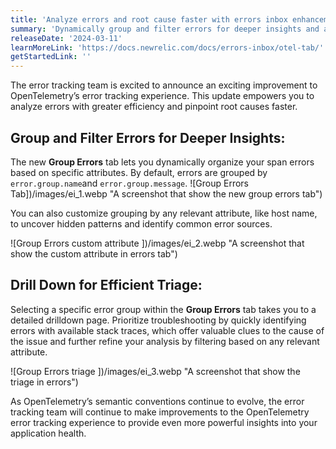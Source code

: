 ```yaml
---
title: 'Analyze errors and root cause faster with errors inbox enhancements for OpenTelemetry'
summary: 'Dynamically group and filter errors for deeper insights and analysis'
releaseDate: '2024-03-11'
learnMoreLink: 'https://docs.newrelic.com/docs/errors-inbox/otel-tab/'
getStartedLink: ''
---
```


The error tracking team is excited to announce an exciting improvement to OpenTelemetry’s error tracking experience. This update empowers you to analyze errors with greater efficiency and pinpoint root causes faster.

## Group and Filter Errors for Deeper Insights:

The new **Group Errors** tab lets you dynamically organize your span errors based on specific attributes. By default, errors are grouped by `error.group.name`and `error.group.message`.
![Group Errors Tab])/images/ei_1.webp "A screenshot that show the new group errors tab")

You can also customize grouping by any relevant attribute, like host name, to uncover hidden patterns and identify common error sources.

![Group Errors custom attribute ])/images/ei_2.webp "A screenshot that show the custom attribute in errors tab")

## Drill Down for Efficient Triage:

Selecting a specific error group within the **Group Errors** tab takes you to a detailed drilldown page. Prioritize troubleshooting by quickly identifying errors with available stack traces, which offer valuable clues to the cause of the issue and further refine your analysis by filtering based on any relevant attribute.

![Group Errors triage ])/images/ei_3.webp "A screenshot that show the triage in errors")

As OpenTelemetry’s semantic conventions continue to evolve, the error tracking team will continue to make improvements to the OpenTelemetry error tracking experience to provide even more powerful insights into your application health.
